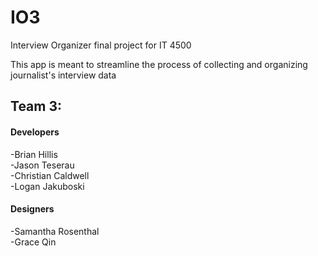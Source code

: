 # IO3
Interview Organizer final project for IT 4500

This app is meant to streamline the process of collecting and organizing journalist's interview data

## Team 3:
#### Developers
-Brian Hillis  
-Jason Teserau  
-Christian Caldwell  
-Logan Jakuboski

#### Designers
-Samantha Rosenthal  
-Grace Qin



